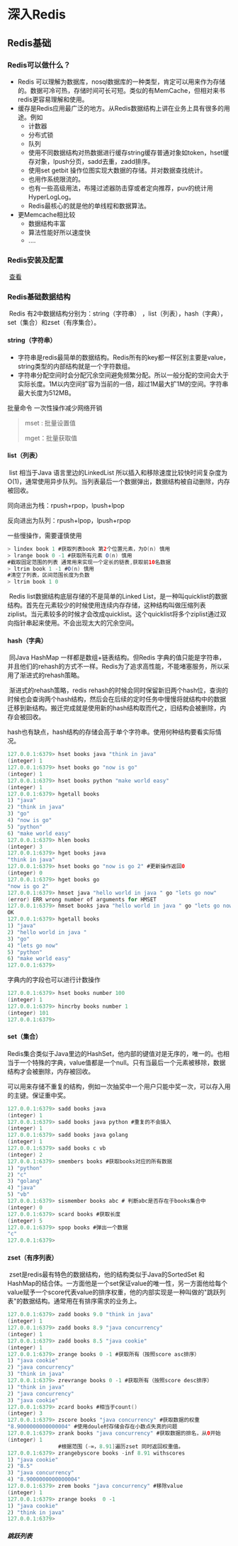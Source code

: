 # 深入Redis

## Redis基础

### 

### Redis可以做什么？

- Redis 可以理解为数据库，nosql数据库的一种类型，肯定可以用来作为存储的。数据可冷可热，存储时间可长可短。类似的有MemCache，但相对来书redis更容易理解和使用。
- 缓存是Redis应用最广泛的地方。从Redis数据结构上讲在业务上具有很多的用途。例如
  - 计数器
  - 分布式锁
  - 队列
  - 使用不同数据结构对热数据进行缓存string缓存普通对象如token，hset缓存对象，lpush分页，sadd去重，zadd排序。
  - 使用set getbit 操作位图实现大数据的存储。并对数据查找统计。
  - 也用作系统限流的。
  - 也有一些高级用法，布隆过滤器防击穿或者定向推荐，puv的统计用HyperLogLog。
  - Redis最核心的就是他的单线程和数据算法。
- 更Memcache相比较
  - 数据结构丰富
  - 算法性能好所以速度快
  - ....

### Redis安装及配置

​	[查看](Redis安装及配置.md)

### Redis基础数据结构

​		Redis 有2中数据结构分别为：string（字符串） ，list（列表），hash（字典），set（集合）和zset（有序集合）。

#### string（字符串）

- 字符串是redis最简单的数据结构。Redis所有的key都一样区别主要是value，string类型的内部结构就是一个字符数组。
- 字符串分配空间时会分配冗余空间避免频繁分配。所以一般分配的空间会大于实际长度。1M以内空间扩容为当前的一倍，超过1M最大扩1M的空间。字符串最大长度为512MB。

批量命令 一次性操作减少网络开销

> mset : 批量设置值
>
> mget：批量获取值

#### list（列表）

​		list 相当于Java 语言里边的LinkedList 所以插入和移除速度比较快时间复杂度为O(1)，通常使用异步队列。当列表最后一个数据弹出，数据结构被自动删除，内存被回收。

同向进出为栈：rpush+rpop，lpush+lpop

反向进出为队列：rpush+lpop，lpush+rpop

一些慢操作，需要谨慎使用

```java
> lindex book 1 #获取列表book 第2个位置元素，为O(n) 慎用
> lrange book 0 -1 #获取所有元素 O(n) 慎用
#截取固定范围的列表 通常用来实现一个定长的链表,获取前10名数据
> ltrim book 1 -1 #O(n) 慎用
#清空了列表，区间范围长度为负数
> ltrim book 1 0 
```

​		Redis list数据结构底层存储的不是简单的Linked List，是一种叫quicklist的数据结构。首先在元素较少的时候使用连续内存存储，这种结构叫做压缩列表 ziplist。当元素较多的时候才会改成quicklist。这个quicklist将多个ziplist通过双向指针串起来使用。不会出现太大的冗余空间。



#### hash（字典）

​		同Java HashMap 一样都是数组+链表结构。但Redis 字典的值只能是字符串，并且他们的rehash的方式不一样。Redis为了追求高性能，不能堵塞服务，所以采用了渐进式的rehash策略。

​		渐进式的rehash策略，redis rehash的时候会同时保留新旧两个hash位，查询的时候也会查询两个hash结构，然后会在后续的定时任务中慢慢将就结构中的数据迁移到新结构。搬迁完成就是使用新的hash结构取而代之，旧结构会被删除，内存会被回收。

​		hash也有缺点，hash结构的存储会高于单个字符串。使用何种结构要看实际情况。

```java
127.0.0.1:6379> hset books java "think in java"
(integer) 1
127.0.0.1:6379> hset books go "now is go"
(integer) 1
127.0.0.1:6379> hset books python "make world easy"
(integer) 1
127.0.0.1:6379> hgetall books
1) "java"
2) "think in java"
3) "go"
4) "now is go"
5) "python"
6) "make world easy"
127.0.0.1:6379> hlen books
(integer) 3
127.0.0.1:6379> hget books java
"think in java"
127.0.0.1:6379> hset books go "now is go 2" #更新操作返回0
(integer) 0
127.0.0.1:6379> hget books go
"now is go 2"
127.0.0.1:6379> hmset java "hello world in java " go "lets go now"
(error) ERR wrong number of arguments for HMSET
127.0.0.1:6379> hmset books java "hello world in java " go "lets go now"
OK
127.0.0.1:6379> hgetall books
1) "java"
2) "hello world in java "
3) "go"
4) "lets go now"
5) "python"
6) "make world easy"
127.0.0.1:6379>
```

字典内的字段也可以进行计数操作

```java
127.0.0.1:6379> hset books number 100
(integer) 1
127.0.0.1:6379> hincrby books number 1
(integer) 101
127.0.0.1:6379>
```



#### set（集合）

​		Redis集合类似于Java里边的HashSet，他内部的键值对是无序的，唯一的。也相当于一个特殊的字典，value值都是一个null。只有当最后一个元素被移除，数据结构才会被删除，内存被回收。

​		可以用来存储不重复的结构，例如一次抽奖中一个用户只能中奖一次，可以存入用的主键。保证重中奖。

```java
127.0.0.1:6379> sadd books java
(integer) 1
127.0.0.1:6379> sadd books java python #重复的不会插入
(integer) 1
127.0.0.1:6379> sadd books java golang
(integer) 1
127.0.0.1:6379> sadd books c vb
(integer) 2
127.0.0.1:6379> smembers books #获取books对应的所有数据
1) "python"
2) "c"
3) "golang"
4) "java"
5) "vb"
127.0.0.1:6379> sismember books abc # 判断abc是否存在于books集合中
(integer) 0
127.0.0.1:6379> scard books #获取长度
(integer) 5
127.0.0.1:6379> spop books #弹出一个数据
"c"
127.0.0.1:6379>
```

#### zset（有序列表）

​		zset是redis最有特色的数据结构，他的结构类似于Java的SortedSet 和HashMap的结合体。一方面他是一个set保证value的唯一性，另一方面他给每个value赋予一个score代表value的排序权重，他的内部实现是一种叫做的"跳跃列表"的数据结构。通常用在有排序需求的业务上。

```java
127.0.0.1:6379> zadd books 9.0 "think in java"
(integer) 1
127.0.0.1:6379> zadd books 8.9 "java concurrency"
(integer) 1
127.0.0.1:6379> zadd books 8.5 "java cookie"
(integer) 1
127.0.0.1:6379> zrange books 0 -1 #获取所有（按照score asc排序）
1) "java cookie"
2) "java concurrency"
3) "think in java"
127.0.0.1:6379> zrevrange books 0 -1 #获取所有（按照score desc排序）
1) "think in java"
2) "java concurrency"
3) "java cookie"
127.0.0.1:6379> zcard books #相当于count()
(integer) 3
127.0.0.1:6379> zscore books "java concurrency" #获取数据的权重
"8.9000000000000004" #使用doule村存储会存在小数点失真的问题
127.0.0.1:6379> zrank books "java concurrency" #获取数据的排名，从0开始
(integer) 1
    			#根据范围（-∞，8.91]遍历zset 同时返回权重值。
127.0.0.1:6379> zrangebyscore books -inf 8.91 withscores
1) "java cookie"
2) "8.5"
3) "java concurrency"
4) "8.9000000000000004"
127.0.0.1:6379> zrem books "java concurrency" #移除value
(integer) 1
127.0.0.1:6379> zrange books  0 -1
1) "java cookie"
2) "think in java"
127.0.0.1:6379>
```

##### 跳跃列表







